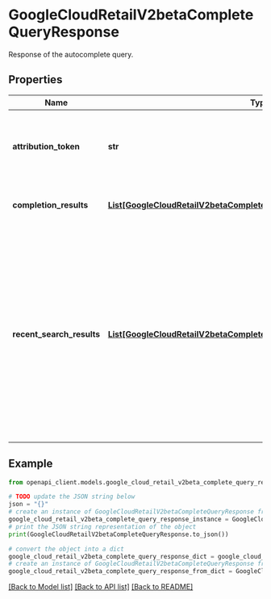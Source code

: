# GoogleCloudRetailV2betaCompleteQueryResponse

Response of the autocomplete query.

## Properties

Name | Type | Description | Notes
------------ | ------------- | ------------- | -------------
**attribution_token** | **str** | A unique complete token. This should be included in the UserEvent.completion_detail for search events resulting from this completion, which enables accurate attribution of complete model performance. | [optional] 
**completion_results** | [**List[GoogleCloudRetailV2betaCompleteQueryResponseCompletionResult]**](GoogleCloudRetailV2betaCompleteQueryResponseCompletionResult.md) | Results of the matching suggestions. The result list is ordered and the first result is top suggestion. | [optional] 
**recent_search_results** | [**List[GoogleCloudRetailV2betaCompleteQueryResponseRecentSearchResult]**](GoogleCloudRetailV2betaCompleteQueryResponseRecentSearchResult.md) | Deprecated. Matched recent searches of this user. The maximum number of recent searches is 10. This field is a restricted feature. If you want to enable it, contact Retail Search support. This feature is only available when CompleteQueryRequest.visitor_id field is set and UserEvent is imported. The recent searches satisfy the follow rules: * They are ordered from latest to oldest. * They are matched with CompleteQueryRequest.query case insensitively. * They are transformed to lower case. * They are UTF-8 safe. Recent searches are deduplicated. More recent searches will be reserved when duplication happens. | [optional] 

## Example

```python
from openapi_client.models.google_cloud_retail_v2beta_complete_query_response import GoogleCloudRetailV2betaCompleteQueryResponse

# TODO update the JSON string below
json = "{}"
# create an instance of GoogleCloudRetailV2betaCompleteQueryResponse from a JSON string
google_cloud_retail_v2beta_complete_query_response_instance = GoogleCloudRetailV2betaCompleteQueryResponse.from_json(json)
# print the JSON string representation of the object
print(GoogleCloudRetailV2betaCompleteQueryResponse.to_json())

# convert the object into a dict
google_cloud_retail_v2beta_complete_query_response_dict = google_cloud_retail_v2beta_complete_query_response_instance.to_dict()
# create an instance of GoogleCloudRetailV2betaCompleteQueryResponse from a dict
google_cloud_retail_v2beta_complete_query_response_from_dict = GoogleCloudRetailV2betaCompleteQueryResponse.from_dict(google_cloud_retail_v2beta_complete_query_response_dict)
```
[[Back to Model list]](../README.md#documentation-for-models) [[Back to API list]](../README.md#documentation-for-api-endpoints) [[Back to README]](../README.md)


